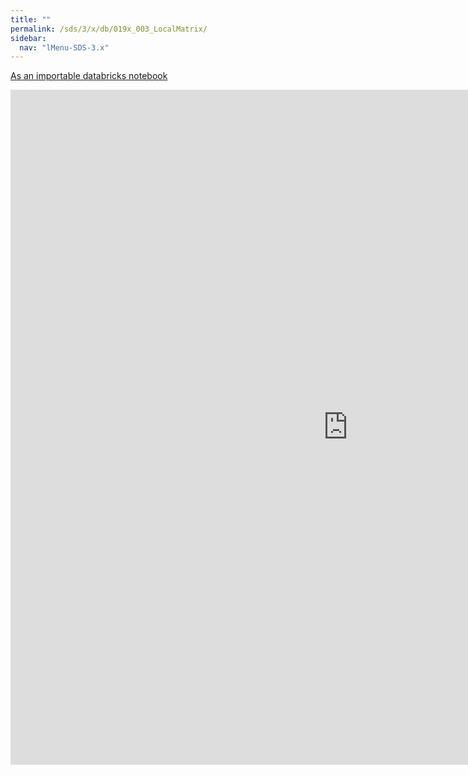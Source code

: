 ```yaml
---
title: ""
permalink: /sds/3/x/db/019x_003_LocalMatrix/
sidebar:
  nav: "lMenu-SDS-3.x"
---
```


[As an importable databricks notebook](https://lamastex.github.io/scalable-data-science/sds/3/x/db/019x_003_LocalMatrix.html)

<iframe src="https://lamastex.github.io/scalable-data-science/sds/3/x/db/019x_003_LocalMatrix.html" width="1080" height="1080" frameborder="0"></iframe>
